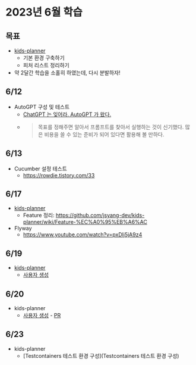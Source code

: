 # 2023년 6월 학습

## 목표

- [kids-planner](https://github.com/jsyang-dev/kids-planner)
  - 기본 환경 구축하기
  - 피처 리스트 정리하기
- 약 2달간 학습을 소홀히 하였는데, 다시 분발하자!

## 6/12

- AutoGPT 구성 및 테스트
  - [ChatGPT 는 잊어라. AutoGPT 가 왔다.](https://www.youtube.com/watch?v=YbLef4CrZNU)
  - > 목표를 정해주면 알아서 프롬프트를 찾아서 실행하는 것이 신기했다.
    > 많은 비용을 쓸 수 있는 준비가 되어 있다면 활용해 볼 만하다.

## 6/13

- Cucumber 설정 테스트
  - <https://rowdie.tistory.com/33>

## 6/17

- [kids-planner](https://github.com/jsyang-dev/kids-planner)
  - Feature 정리: <https://github.com/jsyang-dev/kids-planner/wiki/Feature-%EC%A0%95%EB%A6%AC>
- Flyway
  - <https://www.youtube.com/watch?v=pxDlj5jA9z4>

## 6/19

- [kids-planner](https://github.com/jsyang-dev/kids-planner)
  - [사용자 생성](https://github.com/jsyang-dev/kids-planner/issues/17)

## 6/20

- kids-planner
  - [사용자 생성](https://github.com/jsyang-dev/kids-planner/issues/17) - [PR](https://github.com/jsyang-dev/kids-planner/pull/18)

## 6/23

- kids-planner
  - [Testcontainers 테스트 환경 구성](Testcontainers 테스트 환경 구성)

